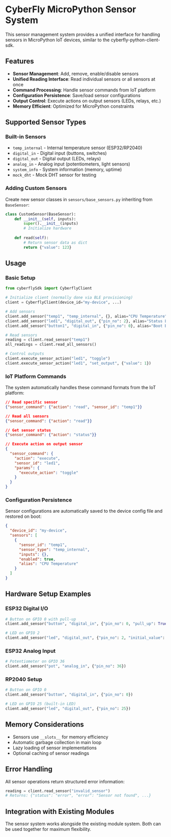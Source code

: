 # CyberFly MicroPython Sensor System

This sensor management system provides a unified interface for handling sensors in MicroPython IoT devices, similar to the cyberfly-python-client-sdk.

## Features

- **Sensor Management**: Add, remove, enable/disable sensors
- **Unified Reading Interface**: Read individual sensors or all sensors at once  
- **Command Processing**: Handle sensor commands from IoT platform
- **Configuration Persistence**: Save/load sensor configurations
- **Output Control**: Execute actions on output sensors (LEDs, relays, etc.)
- **Memory Efficient**: Optimized for MicroPython constraints

## Supported Sensor Types

### Built-in Sensors
- `temp_internal` - Internal temperature sensor (ESP32/RP2040)
- `digital_in` - Digital input (buttons, switches)
- `digital_out` - Digital output (LEDs, relays)
- `analog_in` - Analog input (potentiometers, light sensors)
- `system_info` - System information (memory, uptime)
- `mock_dht` - Mock DHT sensor for testing

### Adding Custom Sensors
Create new sensor classes in `sensors/base_sensors.py` inheriting from `BaseSensor`:

```python
class CustomSensor(BaseSensor):
    def __init__(self, inputs):
        super().__init__(inputs)
        # Initialize hardware
        
    def read(self):
        # Return sensor data as dict
        return {"value": 123}
```

## Usage

### Basic Setup

```python
from cyberflySdk import CyberflyClient

# Initialize client (normally done via BLE provisioning)
client = CyberflyClient(device_id="my-device", ...)

# Add sensors
client.add_sensor("temp1", "temp_internal", {}, alias="CPU Temperature")
client.add_sensor("led1", "digital_out", {"pin_no": 2}, alias="Status LED")
client.add_sensor("button1", "digital_in", {"pin_no": 0}, alias="Boot Button")

# Read sensors
reading = client.read_sensor("temp1")
all_readings = client.read_all_sensors()

# Control outputs
client.execute_sensor_action("led1", "toggle")
client.execute_sensor_action("led1", "set_output", {"value": 1})
```

### IoT Platform Commands

The system automatically handles these command formats from the IoT platform:

```json
// Read specific sensor
{"sensor_command": {"action": "read", "sensor_id": "temp1"}}

// Read all sensors  
{"sensor_command": {"action": "read"}}

// Get sensor status
{"sensor_command": {"action": "status"}}

// Execute action on output sensor
{
  "sensor_command": {
    "action": "execute",
    "sensor_id": "led1", 
    "params": {
      "execute_action": "toggle"
    }
  }
}
```

### Configuration Persistence

Sensor configurations are automatically saved to the device config file and restored on boot:

```json
{
  "device_id": "my-device",
  "sensors": [
    {
      "sensor_id": "temp1",
      "sensor_type": "temp_internal", 
      "inputs": {},
      "enabled": true,
      "alias": "CPU Temperature"
    }
  ]
}
```

## Hardware Setup Examples

### ESP32 Digital I/O
```python
# Button on GPIO 0 with pull-up
client.add_sensor("button", "digital_in", {"pin_no": 0, "pull_up": True})

# LED on GPIO 2  
client.add_sensor("led", "digital_out", {"pin_no": 2, "initial_value": 0})
```

### ESP32 Analog Input
```python
# Potentiometer on GPIO 36
client.add_sensor("pot", "analog_in", {"pin_no": 36})
```

### RP2040 Setup
```python
# Button on GPIO 0
client.add_sensor("button", "digital_in", {"pin_no": 0})

# LED on GPIO 25 (built-in LED)
client.add_sensor("led", "digital_out", {"pin_no": 25})
```

## Memory Considerations

- Sensors use `__slots__` for memory efficiency
- Automatic garbage collection in main loop
- Lazy loading of sensor implementations
- Optional caching of sensor readings

## Error Handling

All sensor operations return structured error information:

```python
reading = client.read_sensor("invalid_sensor")
# Returns: {"status": "error", "error": "Sensor not found", ...}
```

## Integration with Existing Modules

The sensor system works alongside the existing module system. Both can be used together for maximum flexibility.